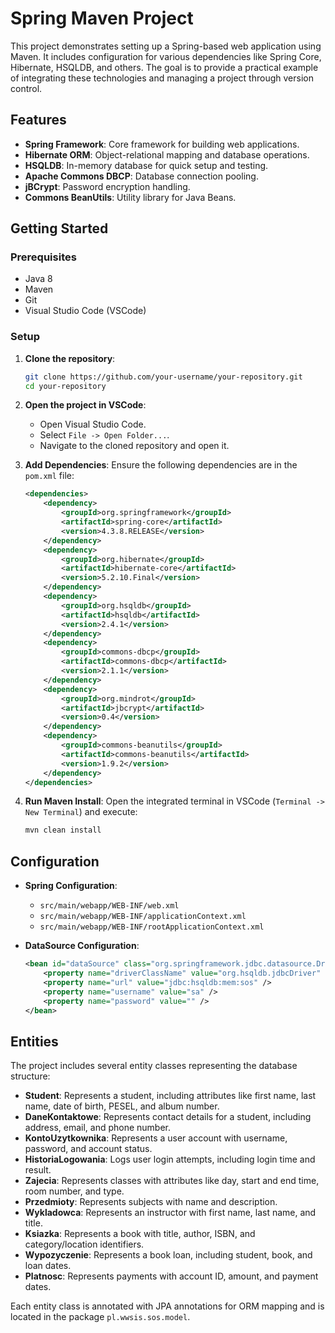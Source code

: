 # Spring Maven Project

This project demonstrates setting up a Spring-based web application using Maven. It includes configuration for various dependencies like Spring Core, Hibernate, HSQLDB, and others. The goal is to provide a practical example of integrating these technologies and managing a project through version control.

## Features

- **Spring Framework**: Core framework for building web applications.
- **Hibernate ORM**: Object-relational mapping and database operations.
- **HSQLDB**: In-memory database for quick setup and testing.
- **Apache Commons DBCP**: Database connection pooling.
- **jBCrypt**: Password encryption handling.
- **Commons BeanUtils**: Utility library for Java Beans.

## Getting Started

### Prerequisites

- Java 8
- Maven
- Git
- Visual Studio Code (VSCode)

### Setup

1. **Clone the repository**:
    ```bash
    git clone https://github.com/your-username/your-repository.git
    cd your-repository
    ```

2. **Open the project in VSCode**:
    - Open Visual Studio Code.
    - Select `File -> Open Folder...`.
    - Navigate to the cloned repository and open it.

3. **Add Dependencies**:
    Ensure the following dependencies are in the `pom.xml` file:
    ```xml
    <dependencies>
        <dependency>
            <groupId>org.springframework</groupId>
            <artifactId>spring-core</artifactId>
            <version>4.3.8.RELEASE</version>
        </dependency>
        <dependency>
            <groupId>org.hibernate</groupId>
            <artifactId>hibernate-core</artifactId>
            <version>5.2.10.Final</version>
        </dependency>
        <dependency>
            <groupId>org.hsqldb</groupId>
            <artifactId>hsqldb</artifactId>
            <version>2.4.1</version>
        </dependency>
        <dependency>
            <groupId>commons-dbcp</groupId>
            <artifactId>commons-dbcp</artifactId>
            <version>2.1.1</version>
        </dependency>
        <dependency>
            <groupId>org.mindrot</groupId>
            <artifactId>jbcrypt</artifactId>
            <version>0.4</version>
        </dependency>
        <dependency>
            <groupId>commons-beanutils</groupId>
            <artifactId>commons-beanutils</artifactId>
            <version>1.9.2</version>
        </dependency>
    </dependencies>
    ```

4. **Run Maven Install**:
    Open the integrated terminal in VSCode (`Terminal -> New Terminal`) and execute:
    ```bash
    mvn clean install
    ```

## Configuration

- **Spring Configuration**: 
  - `src/main/webapp/WEB-INF/web.xml`
  - `src/main/webapp/WEB-INF/applicationContext.xml`
  - `src/main/webapp/WEB-INF/rootApplicationContext.xml`

- **DataSource Configuration**:
  ```xml
  <bean id="dataSource" class="org.springframework.jdbc.datasource.DriverManagerDataSource">
      <property name="driverClassName" value="org.hsqldb.jdbcDriver" />
      <property name="url" value="jdbc:hsqldb:mem:sos" />
      <property name="username" value="sa" />
      <property name="password" value="" />
  </bean>

## Entities

The project includes several entity classes representing the database structure:

- **Student**: Represents a student, including attributes like first name, last name, date of birth, PESEL, and album number.
- **DaneKontaktowe**: Represents contact details for a student, including address, email, and phone number.
- **KontoUzytkownika**: Represents a user account with username, password, and account status.
- **HistoriaLogowania**: Logs user login attempts, including login time and result.
- **Zajecia**: Represents classes with attributes like day, start and end time, room number, and type.
- **Przedmioty**: Represents subjects with name and description.
- **Wykladowca**: Represents an instructor with first name, last name, and title.
- **Ksiazka**: Represents a book with title, author, ISBN, and category/location identifiers.
- **Wypozyczenie**: Represents a book loan, including student, book, and loan dates.
- **Platnosc**: Represents payments with account ID, amount, and payment dates.

Each entity class is annotated with JPA annotations for ORM mapping and is located in the package `pl.wwsis.sos.model`.
